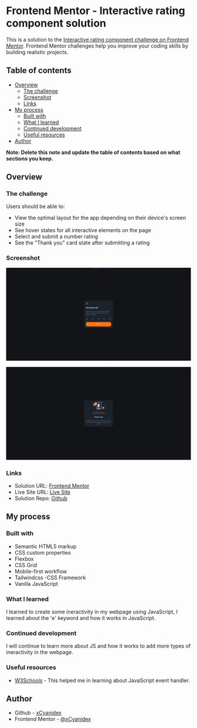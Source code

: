 # Frontend Mentor - Interactive rating component solution

This is a solution to the [Interactive rating component challenge on Frontend Mentor](https://www.frontendmentor.io/challenges/interactive-rating-component-koxpeBUmI). Frontend Mentor challenges help you improve your coding skills by building realistic projects.

## Table of contents

- [Overview](#overview)
  - [The challenge](#the-challenge)
  - [Screenshot](#screenshot)
  - [Links](#links)
- [My process](#my-process)
  - [Built with](#built-with)
  - [What I learned](#what-i-learned)
  - [Continued development](#continued-development)
  - [Useful resources](#useful-resources)
- [Author](#author)

**Note: Delete this note and update the table of contents based on what sections you keep.**

## Overview

### The challenge

Users should be able to:

- View the optimal layout for the app depending on their device's screen size
- See hover states for all interactive elements on the page
- Select and submit a number rating
- See the "Thank you" card state after submitting a rating

### Screenshot

![](./screenshot/Screenshot%202022-10-22%20at%2015-56-38%20Frontend%20Mentor%20Interactive%20rating%20component.png)

![](./screenshot/Screenshot%202022-10-22%20at%2015-57-24%20Frontend%20Mentor%20Interactive%20rating%20component.png)

### Links

- Solution URL: [Frontend Mentor](https://www.frontendmentor.io/solutions/interactive-rating-card-solution-using-vanilla-js-qkJVAP-vRK)
- Live Site URL: [Live Site](https://interactivecardcomponent.vercel.app/)
- Solution Repo: [Github](https://github.com/xCyanidex/interactivecardcomponent)

## My process

### Built with

- Semantic HTML5 markup
- CSS custom properties
- Flexbox
- CSS Grid
- Mobile-first workflow
- Tailwindcss -CSS Framework
- Vanilla JavaScript

### What I learned

I learned to create some ineractivity in my webpage using JavaScript,
I learned about the 'e' keyword and how it works in JavaScript.

### Continued development

I will continue to learn more about JS and how it works to add more types of ineractivity in the webpage.

### Useful resources

- [W3Schools](https://www.w3schools.com/js/default.asp) - This helped me in learning about JavaScript event handler.

## Author

- Github - [xCyanidex](https://github.com/xCyanidex/NftCardPreview)
- Frontend Mentor - [@xCyanidex](https://www.frontendmentor.io/profile/xCyanidex)
